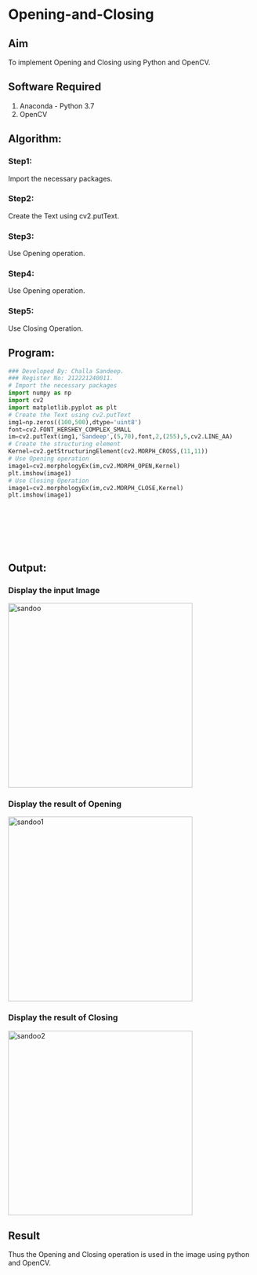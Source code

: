 # Opening-and-Closing

## Aim
To implement Opening and Closing using Python and OpenCV.

## Software Required
1. Anaconda - Python 3.7
2. OpenCV
## Algorithm:

### Step1:
Import the necessary packages.

### Step2:
Create the Text using cv2.putText.

### Step3:
Use Opening operation.

### Step4:
Use Opening operation.

### Step5:
Use Closing Operation. 
 
## Program:

``` Python
### Developed By: Challa Sandeep.
### Register No: 212221240011.
# Import the necessary packages
import numpy as np
import cv2
import matplotlib.pyplot as plt
# Create the Text using cv2.putText
img1=np.zeros((100,500),dtype='uint8')
font=cv2.FONT_HERSHEY_COMPLEX_SMALL
im=cv2.putText(img1,'Sandeep',(5,70),font,2,(255),5,cv2.LINE_AA)
# Create the structuring element
Kernel=cv2.getStructuringElement(cv2.MORPH_CROSS,(11,11))
# Use Opening operation
image1=cv2.morphologyEx(im,cv2.MORPH_OPEN,Kernel)
plt.imshow(image1)
# Use Closing Operation
image1=cv2.morphologyEx(im,cv2.MORPH_CLOSE,Kernel)
plt.imshow(image1)









```
## Output:

### Display the input Image
<img width="376" alt="sandoo" src="https://user-images.githubusercontent.com/93427522/175764575-3a1d4186-8a94-4023-ab21-554fe4cffc37.png">




### Display the result of Opening
<img width="376" alt="sandoo1" src="https://user-images.githubusercontent.com/93427522/175764586-0a9530eb-d027-42d0-9791-010f5c5efece.png">


### Display the result of Closing
<img width="376" alt="sandoo2" src="https://user-images.githubusercontent.com/93427522/175764591-18eaadd0-51ce-4f07-b7df-a86c6c3f3265.png">


## Result
Thus the Opening and Closing operation is used in the image using python and OpenCV.
